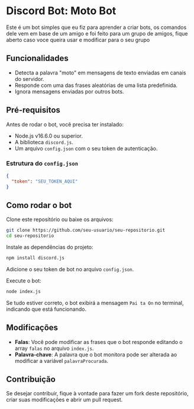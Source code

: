 # Discord Bot: Moto Bot

Este é um bot simples que eu fiz para aprender a criar bots, os comandos dele vem em base de um amigo e foi feito para um grupo de amigos, fique aberto caso voce queira usar e modificar para o seu grupo

## Funcionalidades

- Detecta a palavra "moto" em mensagens de texto enviadas em canais do servidor.
- Responde com uma das frases aleatórias de uma lista predefinida.
- Ignora mensagens enviadas por outros bots.

## Pré-requisitos

Antes de rodar o bot, você precisa ter instalado:

- Node.js v16.6.0 ou superior.
- A biblioteca `discord.js`.
- Um arquivo `config.json` com o seu token de autenticação.

### Estrutura do `config.json`

```json
{
  "token": "SEU_TOKEN_AQUI"
}
```

## Como rodar o bot

Clone este repositório ou baixe os arquivos:

```bash
git clone https://github.com/seu-usuario/seu-repositorio.git
cd seu-repositorio
```

Instale as dependências do projeto:

```bash
npm install discord.js
```

Adicione o seu token de bot no arquivo `config.json`.

Execute o bot:

```bash
node index.js
```

Se tudo estiver correto, o bot exibirá a mensagem `Pai ta On` no terminal, indicando que está funcionando.

## Modificações

- **Falas**: Você pode modificar as frases que o bot responde editando o array `falas` no arquivo `index.js`.
- **Palavra-chave**: A palavra que o bot monitora pode ser alterada ao modificar a variável `palavraProcurada`.

## Contribuição

Se desejar contribuir, fique à vontade para fazer um fork deste repositório, criar suas modificações e abrir um pull request.
